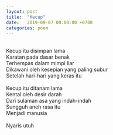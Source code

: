 ```yaml
---
layout: post
title:  "Kecup"
date:   2019-09-07 00:00:00 +0700
categories: poem
---
```

	
<br>Kecup itu disimpan lama
<br>Karatan pada dasar benak
<br>Terhempas dalam mimpi liar
<br>Dikawani oleh kesepian yang paling subur
<br>Setelah hari-hari yang keras itu
<br>
<br>Kecup itu ditanam lama
<br>Kental oleh desir darah
<br>Dari sulaman asa yang indah-indah
<br>Sungguh aneh rasa itu
<br>Menjadi manusia
<br>
<br>Nyaris utuh

